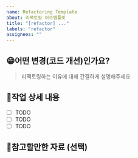 ```yaml
---
name: Refactoring Template
about: 리팩토링 이슈템플릿
title: "[refactor] ..."
labels: "refactor"
assignees: ""
---
```


## 😁어떤 변경(코드 개선)인가요?

> 리팩토링하는 이유에 대해 간결하게 설명해주세요.

## 📝작업 상세 내용

- [ ] TODO
- [ ] TODO
- [ ] TODO

## 📄참고할만한 자료 (선택)
